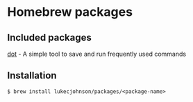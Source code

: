 # Homebrew packages

## Included packages

[dot](https://github.com/lukecjohnson/dot) - A simple tool to save and run frequently used commands


## Installation
```
$ brew install lukecjohnson/packages/<package-name>
```
